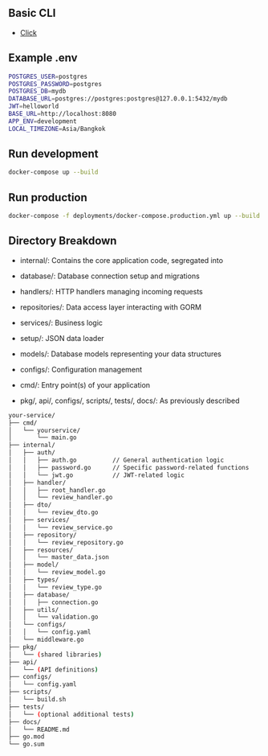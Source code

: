 ## Basic CLI

- [Click](https://github.com/milo1150/cli-cmds)

## Example .env

```bash
POSTGRES_USER=postgres
POSTGRES_PASSWORD=postgres
POSTGRES_DB=mydb
DATABASE_URL=postgres://postgres:postgres@127.0.0.1:5432/mydb
JWT=helloworld
BASE_URL=http://localhost:8080
APP_ENV=development
LOCAL_TIMEZONE=Asia/Bangkok
```

## Run development

```bash
docker-compose up --build
```

## Run production

```bash
docker-compose -f deployments/docker-compose.production.yml up --build
```


## Directory Breakdown

- internal/: Contains the core application code, segregated into

- database/: Database connection setup and migrations

- handlers/: HTTP handlers managing incoming requests

- repositories/: Data access layer interacting with GORM

- services/: Business logic

- setup/: JSON data loader

- models/: Database models representing your data structures

- configs/: Configuration management

- cmd/: Entry point(s) of your application

- pkg/, api/, configs/, scripts/, tests/, docs/: As previously described

```bash
your-service/
├── cmd/
│   └── yourservice/
│       └── main.go
├── internal/
│   ├── auth/
│   │   ├── auth.go          // General authentication logic
│   │   ├── password.go      // Specific password-related functions
│   │   └── jwt.go           // JWT-related logic
│   ├── handler/
│   │   ├── root_handler.go
│   │   └── review_handler.go
│   ├── dto/
│   │   └── review_dto.go
│   ├── services/
│   │   └── review_service.go
│   ├── repository/
│   │   └── review_repository.go
│   ├── resources/
│   │   └── master_data.json
│   ├── model/
│   │   └── review_model.go
│   ├── types/
│   │   └── review_type.go
│   ├── database/
│   │   ├── connection.go
│   ├── utils/
│   │   └── validation.go
│   └── configs/
│   │   └── config.yaml
│   └── middleware.go
├── pkg/
│   └── (shared libraries)
├── api/
│   └── (API definitions)
├── configs/
│   └── config.yaml
├── scripts/
│   └── build.sh
├── tests/
│   └── (optional additional tests)
├── docs/
│   └── README.md
├── go.mod
└── go.sum
```
